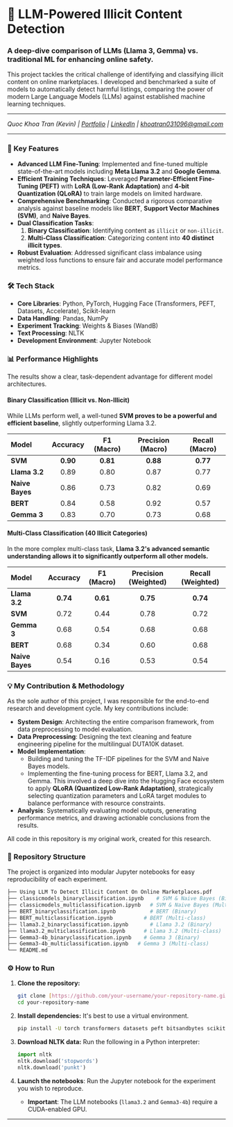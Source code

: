 # 🚀 LLM-Powered Illicit Content Detection

### A deep-dive comparison of LLMs (Llama 3, Gemma) vs. traditional ML for enhancing online safety.

This project tackles the critical challenge of identifying and classifying illicit content on online marketplaces. I developed and benchmarked a suite of models to automatically detect harmful listings, comparing the power of modern Large Language Models (LLMs) against established machine learning techniques.

---

*Quoc Khoa Tran (Kevin) | [Portfolio](https://your-portfolio-link.com](https://github.com/kevintran0310-96/Kevin-Tran-Porfolio/)) | [LinkedIn](https://www.linkedin.com/in/kevintran0310/) | [khoatran031096@gmail.com](mailto:khoatran031096@gmail.com)*

---

### 🌟 Key Features

* **Advanced LLM Fine-Tuning**: Implemented and fine-tuned multiple state-of-the-art models including **Meta Llama 3.2** and **Google Gemma**.
* **Efficient Training Techniques**: Leveraged **Parameter-Efficient Fine-Tuning (PEFT)** with **LoRA (Low-Rank Adaptation)** and **4-bit Quantization (QLoRA)** to train large models on limited hardware.
* **Comprehensive Benchmarking**: Conducted a rigorous comparative analysis against baseline models like **BERT**, **Support Vector Machines (SVM)**, and **Naive Bayes**.
* **Dual Classification Tasks**:
    1.  **Binary Classification**: Identifying content as `illicit` or `non-illicit`.
    2.  **Multi-Class Classification**: Categorizing content into **40 distinct illicit types**.
* **Robust Evaluation**: Addressed significant class imbalance using weighted loss functions to ensure fair and accurate model performance metrics.

### 🛠️ Tech Stack

* **Core Libraries**: Python, PyTorch, Hugging Face (Transformers, PEFT, Datasets, Accelerate), Scikit-learn
* **Data Handling**: Pandas, NumPy
* **Experiment Tracking**: Weights & Biases (WandB)
* **Text Processing**: NLTK
* **Development Environment**: Jupyter Notebook

### 📊 Performance Highlights

The results show a clear, task-dependent advantage for different model architectures.

#### **Binary Classification (Illicit vs. Non-Illicit)**

While LLMs perform well, a well-tuned **SVM proves to be a powerful and efficient baseline**, slightly outperforming Llama 3.2.

| Model       | Accuracy | F1 (Macro) | Precision (Macro) | Recall (Macro) |
| :---------- | :------: | :--------: | :---------------: | :------------: |
| **SVM** | **0.90** | **0.81** | **0.88** | **0.77** |
| **Llama 3.2** |   0.89   |    0.80    |       0.87        |      0.77      |
| **Naive Bayes**|   0.86   |    0.73    |       0.82        |      0.69      |
| **BERT** |   0.84   |    0.58    |       0.92        |      0.57      |
| **Gemma 3** |   0.83   |    0.70    |       0.73        |      0.68      |

#### **Multi-Class Classification (40 Illicit Categories)**

In the more complex multi-class task, **Llama 3.2's advanced semantic understanding allows it to significantly outperform all other models.**

| Model       | Accuracy | F1 (Macro) | Precision (Weighted) | Recall (Weighted) |
| :---------- | :------: | :--------: | :------------------: | :---------------: |
| **Llama 3.2** | **0.74** | **0.61** |      **0.75** |     **0.74** |
| **SVM** |   0.72   |    0.44    |         0.78         |       0.72        |
| **Gemma 3** |   0.68   |    0.54    |         0.68         |       0.68        |
| **BERT** |   0.68   |    0.34    |         0.60         |       0.68        |
| **Naive Bayes**|   0.54   |    0.16    |         0.53         |       0.54        |

### 💡 My Contribution & Methodology

As the sole author of this project, I was responsible for the end-to-end research and development cycle. My key contributions include:

* **System Design**: Architecting the entire comparison framework, from data preprocessing to model evaluation.
* **Data Preprocessing**: Designing the text cleaning and feature engineering pipeline for the multilingual DUTA10K dataset.
* **Model Implementation**:
    * Building and tuning the TF-IDF pipelines for the SVM and Naive Bayes models.
    * Implementing the fine-tuning process for BERT, Llama 3.2, and Gemma. This involved a deep dive into the Hugging Face ecosystem to apply **QLoRA (Quantized Low-Rank Adaptation)**, strategically selecting quantization parameters and LoRA target modules to balance performance with resource constraints.
* **Analysis**: Systematically evaluating model outputs, generating performance metrics, and drawing actionable conclusions from the results.

All code in this repository is my original work, created for this research.

### 📂 Repository Structure

The project is organized into modular Jupyter notebooks for easy reproducibility of each experiment.

```bash
├── Using LLM To Detect Illicit Content On Online Marketplaces.pdf        # The full research paper
├── classicmodels_binaryclassification.ipynb    # SVM & Naive Bayes (Binary)
├── classicmodels_multiclassification.ipynb   # SVM & Naive Bayes (Multi-class)
├── BERT_binaryclassification.ipynb           # BERT (Binary)
├── BERT_multiclassification.ipynb          # BERT (Multi-class)
├── llama3.2_binaryclassification.ipynb       # Llama 3.2 (Binary)
├── llama3.2_multiclassification.ipynb      # Llama 3.2 (Multi-class)
├── Gemma3-4b_binaryclassification.ipynb    # Gemma 3 (Binary)
├── Gemma3-4b_multiclassification.ipynb   # Gemma 3 (Multi-class)
└── README.md
```
### ⚙️ How to Run

1.  **Clone the repository:**
    ```bash
    git clone [https://github.com/your-username/your-repository-name.git](https://github.com/your-username/your-repository-name.git)
    cd your-repository-name
    ```

2.  **Install dependencies:**
    It's best to use a virtual environment.
    ```bash
    pip install -U torch transformers datasets peft bitsandbytes scikit-learn pandas numpy nltk evaluate wandb
    ```

3.  **Download NLTK data:**
    Run the following in a Python interpreter:
    ```python
    import nltk
    nltk.download('stopwords')
    nltk.download('punkt')
    ```

4.  **Launch the notebooks**: Run the Jupyter notebook for the experiment you wish to reproduce.
    * **Important**: The LLM notebooks (`llama3.2` and `Gemma3-4b`) require a CUDA-enabled GPU.

---
